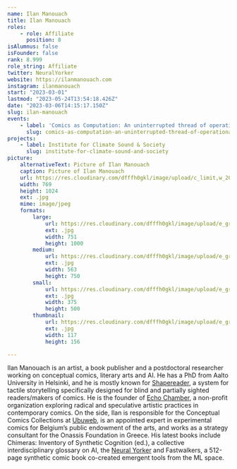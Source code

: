 ```yaml
---
name: Ilan Manouach
title: Ilan Manouach
roles:
    - role: Affiliate
      position: 8
isAlumnus: false
isFounder: false
rank: 8.999
role_string: Affiliate
twitter: NeuralYorker
website: https://ilanmanouach.com
instagram: ilanmanouach
start: "2023-03-01"
lastmod: "2023-05-24T13:54:18.426Z"
date: "2023-03-06T14:15:17.150Z"
slug: ilan-manouach
events:
    - label: 'Comics as Computation: An uninterrupted thread of operational intensity'
      slug: comics-as-computation-an-uninterrupted-thread-of-operational-intensity
projects:
    - label: Institute for Climate Sound & Society
      slug: institute-for-climate-sound-and-society
picture:
    alternativeText: Picture of Ilan Manouach
    caption: Picture of Ilan Manouach
    url: https://res.cloudinary.com/dfffh0gkl/image/upload/c_limit,w_2000,h_2000/e_grayscale/v1678111964/ilan_manouach_grey2_63793e104d.jpg
    width: 769
    height: 1024
    ext: .jpg
    mime: image/jpeg
    formats:
        large:
            url: https://res.cloudinary.com/dfffh0gkl/image/upload/e_grayscale/v1678111965/large_ilan_manouach_grey2_63793e104d.jpg
            ext: .jpg
            width: 751
            height: 1000
        medium:
            url: https://res.cloudinary.com/dfffh0gkl/image/upload/e_grayscale/v1678111965/medium_ilan_manouach_grey2_63793e104d.jpg
            ext: .jpg
            width: 563
            height: 750
        small:
            url: https://res.cloudinary.com/dfffh0gkl/image/upload/e_grayscale/v1678111965/small_ilan_manouach_grey2_63793e104d.jpg
            ext: .jpg
            width: 375
            height: 500
        thumbnail:
            url: https://res.cloudinary.com/dfffh0gkl/image/upload/e_grayscale/v1678111964/thumbnail_ilan_manouach_grey2_63793e104d.jpg
            ext: .jpg
            width: 117
            height: 156

---
```

Ilan Manouach is an artist, a book publisher and a postdoctoral researcher working on conceptual comics, literary arts and AI. He has a PhD from Aalto University in Helsinki, and he is mostly known for [Shapereader](https://shapereader.org), a system for tactile storytelling specifically designed for blind and partially sighted readers/makers of comics. He is the founder of [Echo Chamber](https://www.echochamber.be/en/home/), a non-profit organization exploring radical and speculative artistic practices in contemporary comics. On the side, Ilan is responsible for the Conceptual Comics Collections at [Ubuweb](https://ubu.com/cc/index.html), is an appointed expert in experimental comics for Belgium’s public endowment of the arts, and works as a strategy consultant for the Onassis Foundation in Greece. His latest books include Chimeras: Inventory of Synthetic Cognition (ed.), a collective interdisciplinary glossary on AI, the [Neural Yorker](https://twitter.com/NeuralYorker) and Fastwalkers, a 512-page synthetic comic book co-created emergent tools from the ML space.